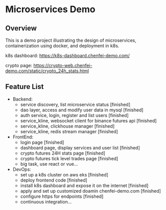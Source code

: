 # Microservices Demo

## Overview

This is a demo project illustrating the design of microservices, containerization using docker, and deployment in k8s.

k8s dashboard: https://k8s-dashboard.chenfei-demo.com/

crypto page: https://crypto-web.chenfei-demo.com/static/crypto_24h_stats.html


## Feature List
- Backend:
  - service discovery, list microservice status [finished]
  - dao layer, access and modify user data in mysql [finished]
  - auth service, login, register and list users [finished]
  - service_kline, websocket client for binance futures api [finished]
  - service_kline, clickhouse manager [finished]
  - service_kline, redis stream manager [finished]
- FrontEnd:
  - login page [finished]
  - dashboard page, display services and user list [finished]
  - crypto futures 24H stats page [finished]
  - crypto futures tick level trades page [finished]
  - big task, use react or vue...
- DevOps:
  - set up a k8s cluster on aws eks [finished]
  - deploy frontend code [finished]
  - install k8s dashboard and expose it on the internet [finished]
  - apply and set up customized doamin chenfei-demo.com [finished]
  - configure https for endpoints [finished]
  - continuous integration...


